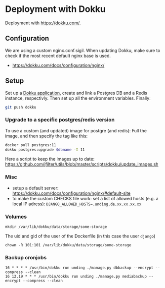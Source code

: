 # Deployment with Dokku

Deployment with <https://dokku.com/>.

## Configuration

We are using a custom nginx.conf.sigil. When updating Dokku, make sure to check if the most recent default nginx base is used.

- https://dokku.com/docs/configuration/nginx/

## Setup

Set up a [Dokku application](http://dokku.viewdocs.io/dokku/deployment/application-deployment/), create and link a Postgres DB and a Redis instance, respectivly.
Then set up all the environment variables. Finally:

```bash
git push dokku
```

### Upgrade to a specific postgres/redis version

To use a custom (and updated) image for postgre (and redis): Full the image, and then specify the tag like this:

```bash
docker pull postgres:11
dokku postgres:upgrade $dbname -I 11
```

Here a script to keep the images up to date: <https://github.com/jfilter/utils/blob/master/scripts/dokku/update_images.sh>

### Misc

- setup a default server: https://dokku.com/docs/configuration/nginx/#default-site
- to make the custom CHECKS file work: set a list of allowed hosts (e.g. a local IP adress): `DJANGO_ALLOWED_HOSTS=.unding.de,xx.xx.xx.xx`

### Volumes

`mkdir /var/lib/dokku/data/storage/some-storage`

The uid and gid of the user of the Dockerfile (in this case the user `django`)

`chown -R 101:101 /var/lib/dokku/data/storage/some-storage`

### Backup cronjobs

```
16 * * * * /usr/bin/dokku run unding ./manage.py dbbackup --encrypt --compress --clean
16 12,19 * * * /usr/bin/dokku run unding ./manage.py mediabackup --encrypt --compress --clean
```
